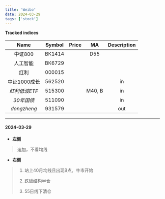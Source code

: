 ```yaml
---
title: 'Weibo'
date: 2024-03-29
tags: ['stock']
---
```


**Tracked indices**

| Name  | Symbol | Price | MA | Description |
| :----: | :-----: | :----: | :---: | :---: |
| 中证800 | BK1414 |  | D55 |
| 人工智能 | BK6729 |  |  |
| 红利 | 000015 |  |  |
| 中证1000成长 | 562520 |  |  | in |
| *红利低波ETF* | 515300 |  | M40, B | in |
| *30年国债* | 511090 |  |  | in |
| *dongzheng* | 931579 |  |  | out |
---


#### 2024-03-29

- **左侧**
> 追加，不看均线  

- **右侧**
> 1. 站上40月均线且出现B点，牛市开始
>
> 2. 跌破结构半仓
>
> 3. 55日线下清仓
